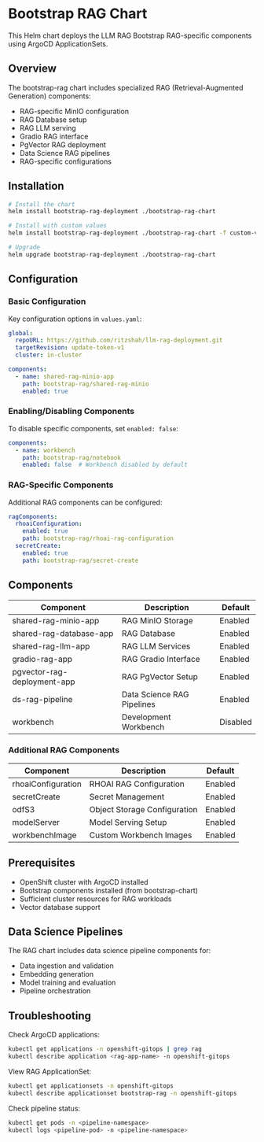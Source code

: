 # Bootstrap RAG Chart

This Helm chart deploys the LLM RAG Bootstrap RAG-specific components using ArgoCD ApplicationSets.

## Overview

The bootstrap-rag chart includes specialized RAG (Retrieval-Augmented Generation) components:

- RAG-specific MinIO configuration
- RAG Database setup
- RAG LLM serving
- Gradio RAG interface
- PgVector RAG deployment
- Data Science RAG pipelines
- RAG-specific configurations

## Installation

```bash
# Install the chart
helm install bootstrap-rag-deployment ./bootstrap-rag-chart

# Install with custom values
helm install bootstrap-rag-deployment ./bootstrap-rag-chart -f custom-values.yaml

# Upgrade
helm upgrade bootstrap-rag-deployment ./bootstrap-rag-chart
```

## Configuration

### Basic Configuration

Key configuration options in `values.yaml`:

```yaml
global:
  repoURL: https://github.com/ritzshah/llm-rag-deployment.git
  targetRevision: update-token-v1
  cluster: in-cluster

components:
  - name: shared-rag-minio-app
    path: bootstrap-rag/shared-rag-minio
    enabled: true
```

### Enabling/Disabling Components

To disable specific components, set `enabled: false`:

```yaml
components:
  - name: workbench
    path: bootstrap-rag/notebook
    enabled: false  # Workbench disabled by default
```

### RAG-Specific Components

Additional RAG components can be configured:

```yaml
ragComponents:
  rhoaiConfiguration:
    enabled: true
    path: bootstrap-rag/rhoai-rag-configuration
  secretCreate:
    enabled: true
    path: bootstrap-rag/secret-create
```

## Components

| Component | Description | Default |
|-----------|-------------|---------|
| shared-rag-minio-app | RAG MinIO Storage | Enabled |
| shared-rag-database-app | RAG Database | Enabled |
| shared-rag-llm-app | RAG LLM Services | Enabled |
| gradio-rag-app | RAG Gradio Interface | Enabled |
| pgvector-rag-deployment-app | RAG PgVector Setup | Enabled |
| ds-rag-pipeline | Data Science RAG Pipelines | Enabled |
| workbench | Development Workbench | Disabled |

### Additional RAG Components

| Component | Description | Default |
|-----------|-------------|---------|
| rhoaiConfiguration | RHOAI RAG Configuration | Enabled |
| secretCreate | Secret Management | Enabled |
| odfS3 | Object Storage Configuration | Enabled |
| modelServer | Model Serving Setup | Enabled |
| workbenchImage | Custom Workbench Images | Enabled |

## Prerequisites

- OpenShift cluster with ArgoCD installed
- Bootstrap components installed (from bootstrap-chart)
- Sufficient cluster resources for RAG workloads
- Vector database support

## Data Science Pipelines

The RAG chart includes data science pipeline components for:
- Data ingestion and validation
- Embedding generation
- Model training and evaluation
- Pipeline orchestration

## Troubleshooting

Check ArgoCD applications:
```bash
kubectl get applications -n openshift-gitops | grep rag
kubectl describe application <rag-app-name> -n openshift-gitops
```

View RAG ApplicationSet:
```bash
kubectl get applicationsets -n openshift-gitops
kubectl describe applicationset bootstrap-rag -n openshift-gitops
```

Check pipeline status:
```bash
kubectl get pods -n <pipeline-namespace>
kubectl logs <pipeline-pod> -n <pipeline-namespace>
```